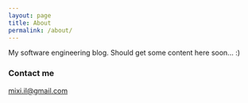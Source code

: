 ```yaml
---
layout: page
title: About
permalink: /about/
---
```


My software engineering blog. Should get some content here soon... :)

### Contact me

[mixi.il@gmail.com](mailto:mixi.il@gmail.com)
